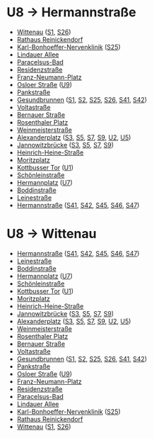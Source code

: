 # U8 → Hermannstraße
* [Wittenau](../stations/Wittenau.md) ([S1](S1.md), [S26](S26.md))
* [Rathaus Reinickendorf](../stations/Rathaus-Reinickendorf.md)
* [Karl-Bonhoeffer-Nervenklinik](../stations/Karl-Bonhoeffer-Nervenklinik.md) ([S25](S25.md))
* [Lindauer Allee](../stations/Lindauer-Allee.md)
* [Paracelsus-Bad](../stations/Paracelsus-Bad.md)
* [Residenzstraße](../stations/Residenzstraße.md)
* [Franz-Neumann-Platz](../stations/Franz-Neumann-Platz.md)
* [Osloer Straße](../stations/Osloer-Straße.md) ([U9](U9.md))
* [Pankstraße](../stations/Pankstraße.md)
* [Gesundbrunnen](../stations/Gesundbrunnen.md) ([S1](S1.md), [S2](S2.md), [S25](S25.md), [S26](S26.md), [S41](S41.md), [S42](S42.md))
* [Voltastraße](../stations/Voltastraße.md)
* [Bernauer Straße](../stations/Bernauer-Straße.md)
* [Rosenthaler Platz](../stations/Rosenthaler-Platz.md)
* [Weinmeisterstraße](../stations/Weinmeisterstraße.md)
* [Alexanderplatz](../stations/Alexanderplatz.md) ([S3](S3.md), [S5](S5.md), [S7](S7.md), [S9](S9.md), [U2](U2.md), [U5](U5.md))
* [Jannowitzbrücke](../stations/Jannowitzbrücke.md) ([S3](S3.md), [S5](S5.md), [S7](S7.md), [S9](S9.md))
* [Heinrich-Heine-Straße](../stations/Heinrich-Heine-Straße.md)
* [Moritzplatz](../stations/Moritzplatz.md)
* [Kottbusser Tor](../stations/Kottbusser-Tor.md) ([U1](U1.md))
* [Schönleinstraße](../stations/Schönleinstraße.md)
* [Hermannplatz](../stations/Hermannplatz.md) ([U7](U7.md))
* [Boddinstraße](../stations/Boddinstraße.md)
* [Leinestraße](../stations/Leinestraße.md)
* [Hermannstraße](../stations/Hermannstraße.md) ([S41](S41.md), [S42](S42.md), [S45](S45.md), [S46](S46.md), [S47](S47.md))

# U8 → Wittenau
* [Hermannstraße](../stations/Hermannstraße.md) ([S41](S41.md), [S42](S42.md), [S45](S45.md), [S46](S46.md), [S47](S47.md))
* [Leinestraße](../stations/Leinestraße.md)
* [Boddinstraße](../stations/Boddinstraße.md)
* [Hermannplatz](../stations/Hermannplatz.md) ([U7](U7.md))
* [Schönleinstraße](../stations/Schönleinstraße.md)
* [Kottbusser Tor](../stations/Kottbusser-Tor.md) ([U1](U1.md))
* [Moritzplatz](../stations/Moritzplatz.md)
* [Heinrich-Heine-Straße](../stations/Heinrich-Heine-Straße.md)
* [Jannowitzbrücke](../stations/Jannowitzbrücke.md) ([S3](S3.md), [S5](S5.md), [S7](S7.md), [S9](S9.md))
* [Alexanderplatz](../stations/Alexanderplatz.md) ([S3](S3.md), [S5](S5.md), [S7](S7.md), [S9](S9.md), [U2](U2.md), [U5](U5.md))
* [Weinmeisterstraße](../stations/Weinmeisterstraße.md)
* [Rosenthaler Platz](../stations/Rosenthaler-Platz.md)
* [Bernauer Straße](../stations/Bernauer-Straße.md)
* [Voltastraße](../stations/Voltastraße.md)
* [Gesundbrunnen](../stations/Gesundbrunnen.md) ([S1](S1.md), [S2](S2.md), [S25](S25.md), [S26](S26.md), [S41](S41.md), [S42](S42.md))
* [Pankstraße](../stations/Pankstraße.md)
* [Osloer Straße](../stations/Osloer-Straße.md) ([U9](U9.md))
* [Franz-Neumann-Platz](../stations/Franz-Neumann-Platz.md)
* [Residenzstraße](../stations/Residenzstraße.md)
* [Paracelsus-Bad](../stations/Paracelsus-Bad.md)
* [Lindauer Allee](../stations/Lindauer-Allee.md)
* [Karl-Bonhoeffer-Nervenklinik](../stations/Karl-Bonhoeffer-Nervenklinik.md) ([S25](S25.md))
* [Rathaus Reinickendorf](../stations/Rathaus-Reinickendorf.md)
* [Wittenau](../stations/Wittenau.md) ([S1](S1.md), [S26](S26.md))
